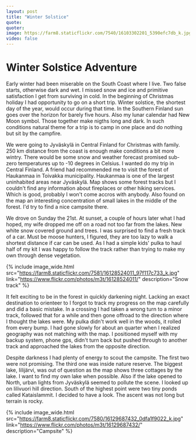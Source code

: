 ```yaml
---
layout: post
title: "Winter Solstice"
quote: 
quoter: 
image: https://farm8.staticflickr.com/7540/16103302201_5390efc7db_k.jpg
video: false
---
```


# Winter Solstice Adventure

Early winter had been miserable on the South Coast where I live. Two false starts, otherwise dark and wet. 
I missed snow and ice and primitive satisfaction I get from surviving in cold. In the beginning of Christmas holiday 
I had opportunity to go on a short trip. Winter solstice, the shortest day of the year, would occur during that time. 
In the Southern Finland sun goes over the horizon for barely five hours. Also my lunar calendar had New Moon symbol. 
Those together make nigths long and dark. In such conditions natural theme for a trip is to camp in one place 
and do nothing but sit by the campfire.

We were going to Jyväskylä in Central Finland for Christmas with family. 
250 km distance from the coast is enough make conditions a bit more wintry. There would be some snow and weather forecast 
promised sub-zero temperatures up to -10 degrees in Celsius. I wanted do my trip in Central Finland.
A friend had recommended me to visit the forest of Haukanmaa in Toivakka municipality. Haukanmaa is one of the largest 
uninhabited areas near Jyväskylä. Map shows some forest tracks but I couldn't find any information about fireplaces 
or other hiking services. Which is good, probably I won't come accros with anybody. Also found on the map an interesting 
concentration of small lakes in the middle of the forest. I'd try to find a nice campsite there. 

We drove on Sunday the 21st. At sunset, a couple of hours later what I had hoped, my wife dropped me off on a road not 
too far from the lakes. New white snow covered ground and trees. I was surprised to find a fresh track of a car. Must be moose hunters, 
I figured, they are too lazy to walk a shortest distance if car can be used. 
As I had a simple kids' pulka to haul half of my kit I was happy to follow the track rather than trying to make my own through dense 
vegetation.

{% include image_wide.html src="https://farm8.staticflickr.com/7581/16128524011_97f117c733_k.jpg" link="https://www.flickr.com/photos/m3t/16128524011/" description="Snow track" %}

It felt exciting to be in the forest in quickly darkening night. Lacking an exact destination to orienteer to I forgot to track 
my progress on the map carefully and did a basic mistake. In a crossing I had taken a wrong turn to 
a minor track, followed that for a while and then gone offroad to the direction where I thought the lakes were. 
My pulka didn't work well in the woods, it rolled from every bump. I had gone slowly for about an quarter when I realized 
geography was not matching with the map. I positioned myself with my backup system, phone gps, didn't turn back but pushed through
to another track and approached the lakes from the opposite direction. 

Despite darkness I had plenty of energy to scout the campsite. The first two were not promising. The third one was inside nature reserve. 
The biggest lake, Iilijärvi, was out of question as the map shows three cottages by the lake. I want to find my own lake when possible. 
Also if the lake opened to North, urban lights from Jyväskylä seemed to pollute the scene. I looked up on Iilivuori hill direction. 
South of the highest point were two tiny ponds called Kataislammit. I decided to have a look. The ascent was not long but terrain is rocky.

{% include image_wide.html src="https://farm8.staticflickr.com/7580/16129687432_0dfa1f9022_k.jpg" link="https://www.flickr.com/photos/m3t/16129687432/" description="Campsite" %}
